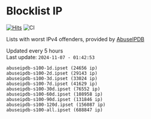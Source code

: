 # Blocklist IP

[![Hits](https://hits.seeyoufarm.com/api/count/incr/badge.svg?url=https%3A%2F%2Fgithub.com%2Fborestad%2Fblocklist-ip%2F&count_bg=%2379C83D&title_bg=%23555555&icon=&icon_color=%23E7E7E7&title=hits&edge_flat=false)](https://hits.seeyoufarm.com)  ![CI](https://img.shields.io/github/workflow/status/borestad/blocklist-ip/CI?style=flat-square)

Lists with worst IPv4 offenders, provided by [AbuseIPDB](https://www.abuseipdb.com/)

<!-- FOOTER-PLACEHOLDER -->
Updated every 5 hours<br>
Last update: `2024-11-07 - 01:42:53`
```
abuseipdb-s100-1d.ipset (24656 ip)
abuseipdb-s100-2d.ipset (29143 ip)
abuseipdb-s100-3d.ipset (33024 ip)
abuseipdb-s100-7d.ipset (41629 ip)
abuseipdb-s100-30d.ipset (76552 ip)
abuseipdb-s100-60d.ipset (108958 ip)
abuseipdb-s100-90d.ipset (131846 ip)
abuseipdb-s100-120d.ipset (156087 ip)
abuseipdb-s100-all.ipset (688847 ip)
```
